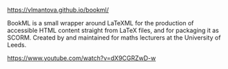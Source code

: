 https://vlmantova.github.io/bookml/

BookML is a small wrapper around LaTeXML for the production of accessible HTML content straight from LaTeX files, and for packaging it as SCORM. Created by and maintained for maths lecturers at the University of Leeds.

https://www.youtube.com/watch?v=dX9CGRZwD-w